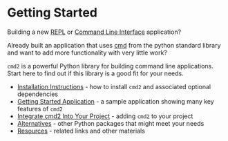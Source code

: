 # Getting Started

Building a new [REPL](https://en.wikipedia.org/wiki/Read–eval–print_loop) or
[Command Line Interface](https://en.wikipedia.org/wiki/Command-line_interface) application?

Already built an application that uses [cmd](https://docs.python.org/3/library/cmd.html) from the
python standard library and want to add more functionality with very little work?

`cmd2` is a powerful Python library for building command line applications. Start here to find out
if this library is a good fit for your needs.

- [Installation Instructions](installation.md) - how to install `cmd2` and associated optional
  dependencies
- [Getting Started Application](../examples/getting_started.md) - a sample application showing many
  key features of `cmd2`
- [Integrate cmd2 Into Your Project](integrating.md) - adding `cmd2` to your project
- [Alternatives](alternatives.md) - other Python packages that might meet your needs
- [Resources](resources.md) - related links and other materials
